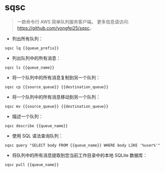 # sqsc

> 一款命令行 AWS 简单队列服务客户端。
> 更多信息请访问: <https://github.com/yongfei25/sqsc>。

- 列出所有队列：

`sqsc lq {{queue_prefix}}`

- 列出队列中的所有消息：

`sqsc ls {{queue_name}}`

- 将一个队列中的所有消息复制到另一个队列：

`sqsc cp {{source_queue}} {{destination_queue}}`

- 将一个队列中的所有消息移动到另一个队列：

`sqsc mv {{source_queue}} {{destination_queue}}`

- 描述一个队列：

`sqsc describe {{queue_name}}`

- 使用 SQL 语法查询队列：

`sqsc query "SELECT body FROM {{queue_name}} WHERE body LIKE '%user%'"`

- 将队列中的所有消息提取到您当前工作目录中的本地 SQLite 数据库：

`sqsc pull {{queue_name}}`